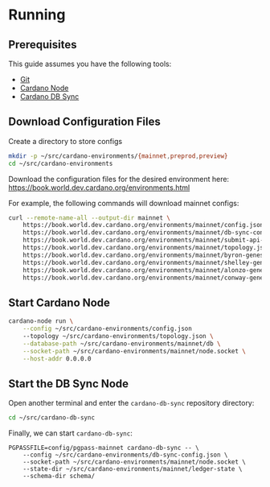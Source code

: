 # Running

## Prerequisites

This guide assumes you have the following tools:

 * [Git](https://git-scm.com/download)
 * [Cardano Node](https://developers.cardano.org/docs/get-started/cardano-node/installing-cardano-node/)
 * [Cardano DB Sync](installing.md)

## Download Configuration Files

Create a directory to store configs

```bash
mkdir -p ~/src/cardano-environments/{mainnet,preprod,preview}
cd ~/src/cardano-environments
```

Download the configuration files for the desired environment here:
https://book.world.dev.cardano.org/environments.html

For example, the following commands will download mainnet configs:
```bash
curl --remote-name-all --output-dir mainnet \
    https://book.world.dev.cardano.org/environments/mainnet/config.json \
    https://book.world.dev.cardano.org/environments/mainnet/db-sync-config.json \
    https://book.world.dev.cardano.org/environments/mainnet/submit-api-config.json \
    https://book.world.dev.cardano.org/environments/mainnet/topology.json \
    https://book.world.dev.cardano.org/environments/mainnet/byron-genesis.json \
    https://book.world.dev.cardano.org/environments/mainnet/shelley-genesis.json \
    https://book.world.dev.cardano.org/environments/mainnet/alonzo-genesis.json \
    https://book.world.dev.cardano.org/environments/mainnet/conway-genesis.json
```

## Start Cardano Node
```bash
cardano-node run \
    --config ~/src/cardano-environments/config.json
    --topology ~/src/cardano-environments/topology.json \
    --database-path ~/src/cardano-environments/mainnet/db \
    --socket-path ~/src/cardano-environments/mainnet/node.socket \
    --host-addr 0.0.0.0 
```

## Start the DB Sync Node

Open another terminal and enter the `cardano-db-sync` repository directory:

```bash
cd ~/src/cardano-db-sync
```

Finally, we can start `cardano-db-sync`:

```
PGPASSFILE=config/pgpass-mainnet cardano-db-sync -- \
    --config ~/src/cardano-environments/db-sync-config.json \
    --socket-path ~/src/cardano-environments/mainnet/node.socket \
    --state-dir ~/src/cardano-environments/mainnet/ledger-state \
    --schema-dir schema/
```

